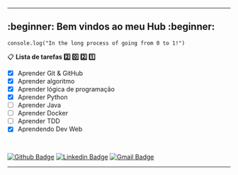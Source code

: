 ___
<h2>:beginner: Bem vindos ao meu Hub :beginner:</h2>

`console.log("In the long process of going from 0 to 1!")`

:clipboard: **Lista de tarefas :two: :zero: :two: :one:**
- [x] Aprender Git & GitHub
- [x] Aprender algoritmo
- [x] Aprender lógica de programação
- [x] Aprender Python
- [ ] Aprender Java
- [ ] Aprender Docker
- [ ] Aprender TDD
- [x] Aprendendo Dev Web
<br>

[![Github Badge](https://img.shields.io/badge/-Github-000?style=flat-square&logo=Github&logoColor=white&link=https://github.com/gssantos94)](https://github.com/gssantos94)
[![Linkedin Badge](https://img.shields.io/badge/-LinkedIn-blue?style=flat-square&logo=Linkedin&logoColor=white&link=https://www.linkedin.com/in/gs-santos)](https://www.linkedin.com/in/gs-santos)
[![Gmail Badge](https://img.shields.io/badge/-Gmail-c14438?style=flat-square&logo=Gmail&logoColor=white&link=mailto:gssantos@id.uff.br)](mailto:gssantos@id.uff.br)
___
